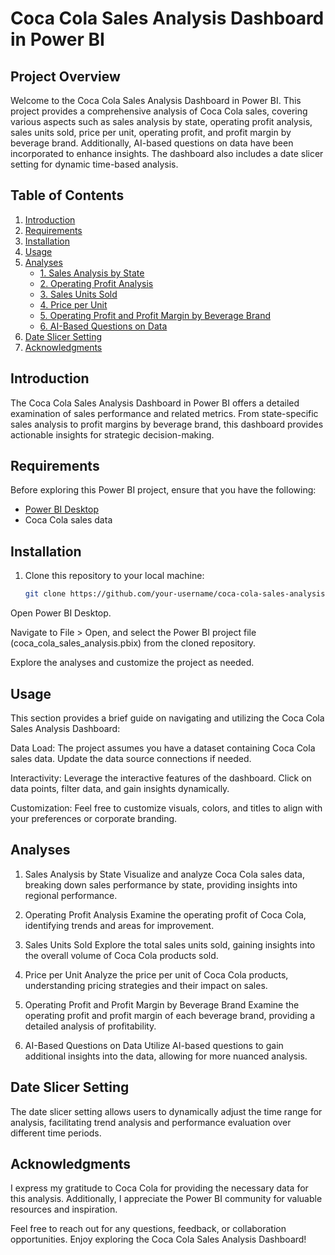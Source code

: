 # Coca Cola Sales Analysis Dashboard in Power BI

## Project Overview

Welcome to the Coca Cola Sales Analysis Dashboard in Power BI. This project provides a comprehensive analysis of Coca Cola sales, covering various aspects such as sales analysis by state, operating profit analysis, sales units sold, price per unit, operating profit, and profit margin by beverage brand. Additionally, AI-based questions on data have been incorporated to enhance insights. The dashboard also includes a date slicer setting for dynamic time-based analysis.

## Table of Contents

1. [Introduction](#introduction)
2. [Requirements](#requirements)
3. [Installation](#installation)
4. [Usage](#usage)
5. [Analyses](#analyses)
   - [1. Sales Analysis by State](#sales-analysis-by-state)
   - [2. Operating Profit Analysis](#operating-profit-analysis)
   - [3. Sales Units Sold](#sales-units-sold)
   - [4. Price per Unit](#price-per-unit)
   - [5. Operating Profit and Profit Margin by Beverage Brand](#operating-profit-and-profit-margin-by-beverage-brand)
   - [6. AI-Based Questions on Data](#ai-based-questions-on-data)
6. [Date Slicer Setting](#date-slicer-setting)
7. [Acknowledgments](#acknowledgments)

## Introduction

The Coca Cola Sales Analysis Dashboard in Power BI offers a detailed examination of sales performance and related metrics. From state-specific sales analysis to profit margins by beverage brand, this dashboard provides actionable insights for strategic decision-making.

## Requirements

Before exploring this Power BI project, ensure that you have the following:

- [Power BI Desktop](https://powerbi.microsoft.com/desktop/)
- Coca Cola sales data

## Installation

1. Clone this repository to your local machine:

   ```bash
   git clone https://github.com/your-username/coca-cola-sales-analysis.git
Open Power BI Desktop.

Navigate to File > Open, and select the Power BI project file (coca_cola_sales_analysis.pbix) from the cloned repository.

Explore the analyses and customize the project as needed.

## Usage
This section provides a brief guide on navigating and utilizing the Coca Cola Sales Analysis Dashboard:

Data Load: The project assumes you have a dataset containing Coca Cola sales data. Update the data source connections if needed.

Interactivity: Leverage the interactive features of the dashboard. Click on data points, filter data, and gain insights dynamically.

Customization: Feel free to customize visuals, colors, and titles to align with your preferences or corporate branding.

## Analyses
1. Sales Analysis by State
Visualize and analyze Coca Cola sales data, breaking down sales performance by state, providing insights into regional performance.

2. Operating Profit Analysis
Examine the operating profit of Coca Cola, identifying trends and areas for improvement.

3. Sales Units Sold
Explore the total sales units sold, gaining insights into the overall volume of Coca Cola products sold.

4. Price per Unit
Analyze the price per unit of Coca Cola products, understanding pricing strategies and their impact on sales.

5. Operating Profit and Profit Margin by Beverage Brand
Examine the operating profit and profit margin of each beverage brand, providing a detailed analysis of profitability.

6. AI-Based Questions on Data
Utilize AI-based questions to gain additional insights into the data, allowing for more nuanced analysis.

## Date Slicer Setting
The date slicer setting allows users to dynamically adjust the time range for analysis, facilitating trend analysis and performance evaluation over different time periods.

## Acknowledgments
I express my gratitude to Coca Cola for providing the necessary data for this analysis. Additionally, I appreciate the Power BI community for valuable resources and inspiration.

Feel free to reach out for any questions, feedback, or collaboration opportunities. Enjoy exploring the Coca Cola Sales Analysis Dashboard!
